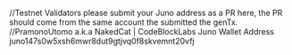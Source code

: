 //Testnet Validators please submit your Juno address as a PR here, the PR should come from the same account the submitted the genTx.
//PramonoUtomo a.k.a NakedCat | CodeBlockLabs Juno Wallet Address
juno147s0w5xsh6mwr8dut9gtjvq0f8skvemnt20vfj
